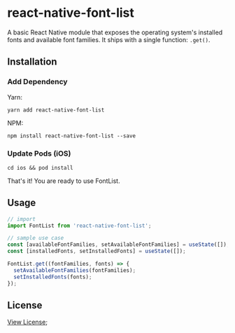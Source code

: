 # react-native-font-list
A basic React Native module that exposes the operating system's installed fonts and available font families. It ships with a single function: `.get()`.

## Installation
### Add Dependency
Yarn:

`yarn add react-native-font-list`

NPM:

`npm install react-native-font-list --save`

### Update Pods (iOS)
`cd ios && pod install`

That's it! You are ready to use FontList.

## Usage
```javascript
// import
import FontList from 'react-native-font-list';

// sample use case
const [availableFontFamilies, setAvailableFontFamilies] = useState([]);
const [installedFonts, setInstalledFonts] = useState([]);

FontList.get((fontFamilies, fonts) => {
  setAvailableFontFamilies(fontFamilies);
  setInstalledFonts(fonts);
});
```

## License
[View License](/LICENSE);
